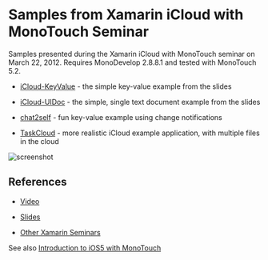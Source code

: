 Samples from Xamarin iCloud with MonoTouch Seminar
==================================================

Samples presented during the Xamarin iCloud with MonoTouch seminar on March 22, 2012. Requires MonoDevelop 2.8.8.1 and tested with MonoTouch 5.2.

* [iCloud-KeyValue](https://github.com/xamarin/Seminars/tree/master/2012-03-22-iCloud/iCloud-KeyValue) - the simple key-value example from the slides

* [iCloud-UIDoc](https://github.com/xamarin/Seminars/tree/master/2012-03-22-iCloud/iCloud-UIDoc) - the simple, single text document example from the slides

* [chat2self](https://github.com/xamarin/Seminars/tree/master/2012-03-22-iCloud/Chat2self) - fun key-value example using change notifications

* [TaskCloud](https://github.com/xamarin/Seminars/tree/master/2012-03-22-iCloud/TaskCloud) - more realistic iCloud example application, with multiple files in the cloud


![screenshot](https://raw.github.com/xamarin/Seminars/master/2012-03-22-iCloud/icloud-overview.png "iCloud Overview") 

References
----------

* [Video](http://www.youtube.com/watch?v=t0MojsFRfjI)

* [Slides](http://www.slideshare.net/Xamarin/using-icloud-with-monotouch)

* [Other Xamarin Seminars](http://xamarin.com/seminars)

See also [Introduction to iOS5 with MonoTouch](http://docs.xamarin.com/ios/tutorials/Introduction_to_iOS_5)